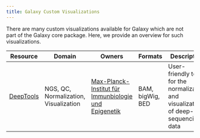 ```yaml
---
title: Galaxy Custom Visualizations
---
```

There are many custom visualizations available for Galaxy which are not part of the Galaxy core package. Here, we provide an overview for such visualizations.

| Resource | Domain | Owners | Formats | Description |
| --- | --- | --- | --- | --- |
| [DeepTools](/src/learn/visualization/custom/deep-tools/index.md) | NGS, QC, Normalization, Visualization | [Max-Planck-Institut für Immunbiologie und Epigenetik](http://www.ie-freiburg.mpg.de) | BAM, bigWig, BED | User-friendly tools for the normalization and visualization of deep-sequencing data |